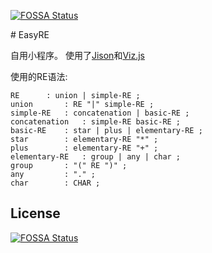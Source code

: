 [![FOSSA Status](https://app.fossa.com/api/projects/git%2Bgithub.com%2Fmoeyork%2FEasyRE.svg?type=shield)](https://app.fossa.com/projects/git%2Bgithub.com%2Fmoeyork%2FEasyRE?ref=badge_shield)

﻿# EasyRE

自用小程序。
使用了[Jison](https://github.com/zaach/jison)和[Viz.js](https://github.com/mdaines/viz.js)

使用的RE语法:
```
RE 		: union | simple-RE ;
union 		: RE "|" simple-RE ;
simple-RE 	: concatenation | basic-RE ;
concatenation 	: simple-RE basic-RE ;
basic-RE 	: star | plus | elementary-RE ;
star 		: elementary-RE "*" ;
plus 		: elementary-RE "+" ;
elementary-RE 	: group | any | char ;
group 		: "(" RE ")" ;
any 		: "." ;
char 		: CHAR ;
```


## License
[![FOSSA Status](https://app.fossa.com/api/projects/git%2Bgithub.com%2Fmoeyork%2FEasyRE.svg?type=large)](https://app.fossa.com/projects/git%2Bgithub.com%2Fmoeyork%2FEasyRE?ref=badge_large)